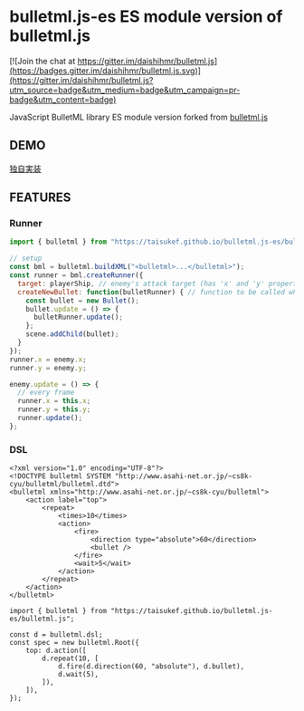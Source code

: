# bulletml.js-es ES module version of bulletml.js

[![Join the chat at https://gitter.im/daishihmr/bulletml.js](https://badges.gitter.im/daishihmr/bulletml.js.svg)](https://gitter.im/daishihmr/bulletml.js?utm_source=badge&utm_medium=badge&utm_campaign=pr-badge&utm_content=badge)

JavaScript BulletML library ES module version forked from [bulletml.js](https://github.com/daishihmr/bulletml.js)

## DEMO

[独自実装](http://taisukef.github.io/bulletml.js-es/)

## FEATURES

### Runner

```js
import { bulletml } from "https://taisukef.github.io/bulletml.js-es/bulletml.js";

// setup
const bml = bulletml.buildXML("<bulletml>...</bulletml>");
const runner = bml.createRunner({
  target: playerShip, // enemy's attack target (has 'x' and 'y' property)
  createNewBullet: function(bulletRunner) { // function to be called when new bullet has been fired
    const bullet = new Bullet();
    bullet.update = () => {
      bulletRunner.update();
    };
    scene.addChild(bullet);
  }
});
runner.x = enemy.x;
runner.y = enemy.y;

enemy.update = () => {
  // every frame
  runner.x = this.x;
  runner.y = this.y;
  runner.update();
};
```

### DSL

```
<?xml version="1.0" encoding="UTF-8"?>
<!DOCTYPE bulletml SYSTEM "http://www.asahi-net.or.jp/~cs8k-cyu/bulletml/bulletml.dtd">
<bulletml xmlns="http://www.asahi-net.or.jp/~cs8k-cyu/bulletml">
    <action label="top">
        <repeat>
            <times>10</times>
            <action>
                <fire>
                    <direction type="absolute">60</direction>
                    <bullet />
                </fire>
                <wait>5</wait>
            </action>
        </repeat>
    </action>
</bulletml>
```

```
import { bulletml } from "https://taisukef.github.io/bulletml.js-es/bulletml.js";

const d = bulletml.dsl;
const spec = new bulletml.Root({
    top: d.action([
        d.repeat(10, [
            d.fire(d.direction(60, "absolute"), d.bullet),
            d.wait(5),
        ]),
    ]),
});
```
